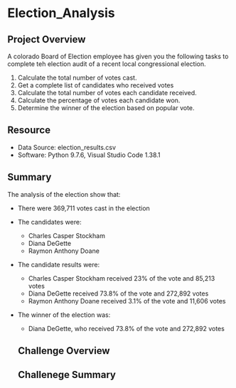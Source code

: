 # Election_Analysis
## Project Overview
A colorado Board of Election employee has given you the following tasks to complete teh election audit of a recent local congressional election.

1. Calculate the total number of votes cast.
2. Get a complete list of candidates who received votes
3. Calculate the total number of votes each candidate received.
4. Calculate the percentage of votes each candidate won.
5. Determine the winner of the election based on popular vote.

## Resource
- Data Source: election_results.csv
- Software: Python 9.7.6, Visual Studio Code 1.38.1

## Summary
The analysis of the election show that:
- There were 369,711 votes cast in the election
- The candidates were:
  - Charles Casper Stockham
  - Diana DeGette
  - Raymon Anthony Doane
- The candidate results were:
  - Charles Casper Stockham received 23% of the vote and 85,213 votes
  - Diana DeGette received 73.8% of the vote and 272,892 votes
  - Raymon Anthony Doane received 3.1% of the vote and 11,606 votes
- The winner of the election was:
  - Diana DeGette, who received 73.8% of the vote and 272,892 votes
  
  ## Challenge Overview
  
  ## Challenege Summary
